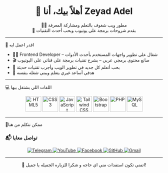 <h1 align="center">👋 أهلاً بيك، أنا Zeyad Adel</h1>
<p align="center">
  🧑‍💻 مطور ويب شغوف بالتعلم ومشاركة المعرفة  
  <br/>
  🎥 بقدم شروحات برمجة على يوتيوب وبحب أحدث التقنيات
</p>

---

 🚀 اقدر اعمل ايه 

- 👨‍💻 Frontend Developer – شغال على تطوير واجهات المستخدم بأحدث الأدوات  
- 🎬 صانع محتوى برمجي عربي – بشرح تقنيات برمجة على قناتي على اليوتيوب  
- 🔄 بحب أتعلم كل جديد في تطوير الويب وأجرب تقنيات حديثة  
- 🧠 هدفي أساعد غيري يتعلم ويبني شغله بنفسه  

---
 💻 اللغات اللي بشتغل بيها

<p align="center">
  <img src="https://cdn.simpleicons.org/html5/E34F26" alt="HTML5" width="50" height="50" />
  <img src="https://cdn.simpleicons.org/css3/1572B6" alt="CSS3" width="50" height="50" />
  <img src="https://cdn.simpleicons.org/javascript/F7DF1E" alt="JavaScript" width="50" height="50" />
  <img src="https://cdn.simpleicons.org/tailwindcss/38B2AC" alt="Tailwind CSS" width="50" height="50" />
  <img src="https://cdn.simpleicons.org/bootstrap/7952B3" alt="Bootstrap" width="50" height="50" />
  <img src="https://cdn.simpleicons.org/php/777BB4" alt="PHP" width="50" height="50" />
  <img src="https://cdn.simpleicons.org/mysql/4479A1" alt="MySQL" width="50" height="50" />
</p>


---

🔗ممكن نتكلم من هنا

### 📬 تواصل معايا

<p align="center">
  <a href="https://t.me/Arab_coding">
    <img src="https://img.shields.io/badge/-Telegram-2CA5E0?style=for-the-badge&logo=telegram&logoColor=white" alt="Telegram"/>
  </a>
  <a href="https://www.youtube.com/@Arab-Coding">
    <img src="https://img.shields.io/badge/-YouTube-FF0000?style=for-the-badge&logo=youtube&logoColor=white" alt="YouTube"/>
  </a>
  <a href="https://www.facebook.com/zeyad.adel.omar?locale=ar_AR">
    <img src="https://img.shields.io/badge/-Facebook-1877F2?style=for-the-badge&logo=facebook&logoColor=white" alt="Facebook"/>
  </a>
  <a href="https://github.com/Arab-Coding-YT">
    <img src="https://img.shields.io/badge/-GitHub-181717?style=for-the-badge&logo=github&logoColor=white" alt="GitHub"/>
  </a>
  <a href="za8398866@gmail.com">
    <img src="https://img.shields.io/badge/-Gmail-D14836?style=for-the-badge&logo=gmail&logoColor=white" alt="Gmail"/>
  </a>
</p>


---

<p align="center">
  🙌 اتمني تكون استفدات مني اي حاجه و شكرا للزياره الجميله يا جميل!  
  <br/>

</p>
